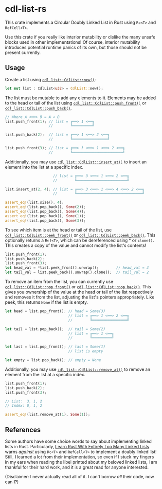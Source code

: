# cdl-list-rs

This crate implements a Circular Doubly Linked List in Rust using `Rc<T>` and `RefCell<T>`.

Use this crate if you really like interior mutability or dislike the many unsafe blocks used in other implementations!  Of course, interior mutability introduces potential 
runtime panics of its own, but those should not be present currently.

## Usage

Create a list using [`cdl_list::CdlList::new()`](https://docs.rs/cdl-list-rs/0.1.0/cdl_list_rs/cdl_list/struct.CdlList.html#method.new): 

```rust
let mut list : CdlList<u32> = CdlList::new();
```

The list must be mutable to add any elements to it.  Elements may be added to 
the head or tail of the list using [`cdl_list::CdlList::push_front()`](https://docs.rs/cdl-list-rs/0.1.0/cdl_list_rs/cdl_list/struct.CdlList.html#method.push_front) or 
[`cdl_list::CdlList::push_back()`](https://docs.rs/cdl-list-rs/0.1.0/cdl_list_rs/cdl_list/struct.CdlList.html#method.push_back).

```rust
// Where A <══> B = A ⇄ B
list.push_front(1); // list = ╔══> 1 <══╗
                    //        ╚═════════╝

list.push_back(2);  // list = ╔══> 1 <══> 2 <══╗
                    //        ╚════════════════╝

list.push_front(3); // list = ╔══> 3 <══> 1 <══> 2 <══╗
                    //        ╚═══════════════════════╝
```

Additionally, you may use [`cdl_list::CdlList::insert_at()`](https://docs.rs/cdl-list-rs/0.1.0/cdl_list_rs/cdl_list/struct.CdlList.html#method.insert_at) to insert an element into the list at a specific index.

```rust
                      // list = ╔══> 3 <══> 1 <══> 2 <══╗
                      //        ╚═══════════════════════╝

list.insert_at(2, 4); // list = ╔══> 3 <══> 1 <══> 4 <══> 2 <══╗
                      //        ╚══════════════════════════════╝

assert_eq!(list.size(), 4);
assert_eq!(list.pop_back(), Some(2));
assert_eq!(list.pop_back(), Some(4));
assert_eq!(list.pop_back(), Some(1));
assert_eq!(list.pop_back(), Some(3));
```

To see which item is at the head or tail of the list, use 
[`cdl_list::CdlList::peek_front()`](https://docs.rs/cdl-list-rs/0.1.0/cdl_list_rs/cdl_list/struct.CdlList.html#method.peek_front) or [`cdl_list::CdlList::peek_back()`](https://docs.rs/cdl-list-rs/0.1.0/cdl_list_rs/cdl_list/struct.CdlList.html#method.peek_back).  This optionally returns a `Ref<T>`, which can be dereferenced using \* or `clone()`.  This 
creates a copy of the value and cannot modify the list's contents!

```rust
list.push_front(1);
list.push_back(2);
list.push_front(3);
let head_val = *list.peek_front().unwrap();        // head_val = 3
let tail_val = list.peek_back().unwrap().clone();  // tail_val = 2
```

To remove an item from the list, you can currently use 
[`cdl_list::CdlList::pop_front()`](https://docs.rs/cdl-list-rs/0.1.0/cdl_list_rs/cdl_list/struct.CdlList.html#method.pop_front) or [`cdl_list::CdlList::pop_back()`](https://docs.rs/cdl-list-rs/0.1.0/cdl_list_rs/cdl_list/struct.CdlList.html#method.pop_back).  This 
gives you ownership of the value at the head or tail of the list respectively and 
removes it from the list, adjusting the list's pointers appropriately.  Like 
peek, this returns `None` if the list is empty.

```rust
let head = list.pop_front(); // head = Some(3)
                             // list = ╔══> 1 <══> 2 <══╗
                             //        ╚════════════════╝

let tail = list.pop_back();  // tail = Some(2)
                             // list = ╔══> 1 <══╗
                             //        ╚═════════╝

let last = list.pop_front(); // last = Some(1)
                             // list is empty

let empty = list.pop_back(); // empty = None
```

Additionally, you may use [`cdl_list::CdlList::remove_at()`](https://docs.rs/cdl-list-rs/0.1.0/cdl_list_rs/cdl_list/struct.CdlList.html#method.remove_at) to remove an element from the list at a specific index.

```rust
list.push_front(1);
list.push_back(2);
list.push_front(3);

// List:  3, 1, 2
// Index: 0, 1, 2

assert_eq!(list.remove_at(1), Some(1));
```

## References

Some authors have some choice words to say about implementing linked lists 
in Rust.  Particularly, [Learn Rust With Entirely Too Many Linked Lists](https://rust-unofficial.github.io/too-many-lists/) warns *against* using `Rc<T>` and `RefCell<T>` 
to implement a doubly linked list!  Still, I learned a lot from their implementation, 
so even if I stuck my fingers in my ears when reading the libel printed about my 
beloved linked lists, I am thankful for their hard work, and it is a great read for anyone interested.

(Disclaimer: I never actually read all of it.  I can't borrow *all* their code, now can I?)
